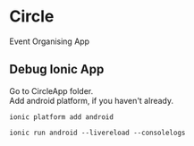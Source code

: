 # Circle  
Event Organising App  

## Debug Ionic App  
Go to CircleApp folder.  
Add android platform, if you haven't already.  
```
ionic platform add android
```
```
ionic run android --livereload --consolelogs
```  

